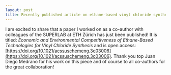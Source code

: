 ```yaml
---
layout: post
title: Recently published article on ethane-based vinyl chloride synthesis
---
```


I am excited to share that a paper I worked on as a co-author with colleagues of the SUPERLAB at ETH Zürich has just been published! It is titled: *Economic and Environmental Competitiveness of Ethane-Based Technologies for Vinyl Chloride Synthesis* and is open access: [https://doi.org/10.1021/acssuschemeng.3c03006](https://doi.org/10.1021/acssuschemeng.3c03006). Thank you top Juan Diego Medrano for his work on this piece and of course to all co-authors for the great collaboration!
